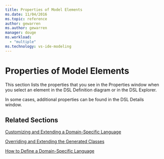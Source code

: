 ```yaml
---
title: Properties of Model Elements
ms.date: 11/04/2016
ms.topic: reference
author: gewarren
ms.author: gewarren
manager: douge
ms.workload:
  - "multiple"
ms.technology: vs-ide-modeling
---
```

# Properties of Model Elements
This section lists the properties that you see in the Properties window when you select an element in the DSL Definition diagram or in the DSL Explorer.

 In some cases, additional properties can be found in the DSL Details window.

## Related Sections
 [Customizing and Extending a Domain-Specific Language](../modeling/customizing-and-extending-a-domain-specific-language.md)

 [Overriding and Extending the Generated Classes](../modeling/overriding-and-extending-the-generated-classes.md)

 [How to Define a Domain-Specific Language](../modeling/how-to-define-a-domain-specific-language.md)
